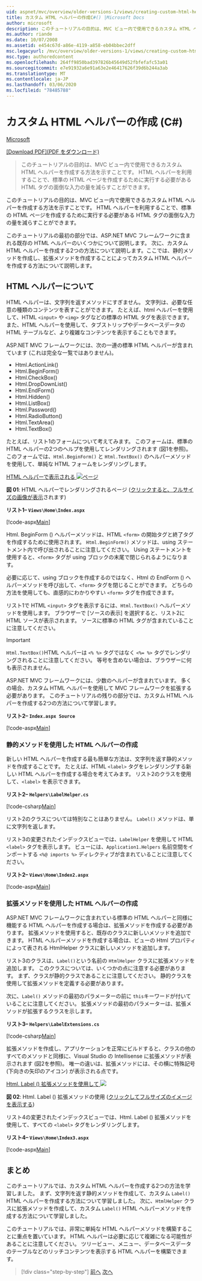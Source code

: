 ```yaml
---
uid: aspnet/mvc/overview/older-versions-1/views/creating-custom-html-helpers-cs
title: カスタム HTML ヘルパーの作成C#() |Microsoft Docs
author: microsoft
description: このチュートリアルの目的は、MVC ビュー内で使用できるカスタム HTML ヘルパーを作成する方法を示すことです。 HTML ヘルパーを利用することで...
ms.author: riande
ms.date: 10/07/2008
ms.assetid: e454c67d-a86e-4119-a858-eb04bbec2dff
msc.legacyurl: /mvc/overview/older-versions-1/views/creating-custom-html-helpers-cs
msc.type: authoredcontent
ms.openlocfilehash: 264ff9850bad397826b45649d52fbfefafc53a01
ms.sourcegitcommit: e7e91932a6e91a63e2e46417626f39d6b244a3ab
ms.translationtype: MT
ms.contentlocale: ja-JP
ms.lasthandoff: 03/06/2020
ms.locfileid: "78485788"
---
```

# <a name="creating-custom-html-helpers-c"></a>カスタム HTML ヘルパーの作成 (C#)

[Microsoft](https://github.com/microsoft)

[[Download PDF]\(PDF をダウンロード\)](https://download.microsoft.com/download/1/1/f/11f721aa-d749-4ed7-bb89-a681b68894e6/ASPNET_MVC_Tutorial_9_CS.pdf)

> このチュートリアルの目的は、MVC ビュー内で使用できるカスタム HTML ヘルパーを作成する方法を示すことです。 HTML ヘルパーを利用することで、標準の HTML ページを作成するために実行する必要がある HTML タグの面倒な入力の量を減らすことができます。

このチュートリアルの目的は、MVC ビュー内で使用できるカスタム HTML ヘルパーを作成する方法を示すことです。 HTML ヘルパーを利用することで、標準の HTML ページを作成するために実行する必要がある HTML タグの面倒な入力の量を減らすことができます。

このチュートリアルの最初の部分では、ASP.NET MVC フレームワークに含まれる既存の HTML ヘルパーのいくつかについて説明します。 次に、カスタム HTML ヘルパーを作成する2つの方法について説明します。ここでは、静的メソッドを作成し、拡張メソッドを作成することによってカスタム HTML ヘルパーを作成する方法について説明します。

## <a name="understanding-html-helpers"></a>HTML ヘルパーについて

HTML ヘルパーは、文字列を返すメソッドにすぎません。 文字列は、必要な任意の種類のコンテンツを表すことができます。 たとえば、html ヘルパーを使用して、HTML `<input>` や `<img>` タグなどの標準の HTML タグを表示できます。 また、HTML ヘルパーを使用して、タブストリップやデータベースデータの HTML テーブルなど、より複雑なコンテンツを表示することもできます。

ASP.NET MVC フレームワークには、次の一連の標準 HTML ヘルパーが含まれています (これは完全な一覧ではありません)。

- Html.ActionLink()
- Html.BeginForm()
- Html.CheckBox()
- Html.DropDownList()
- Html.EndForm()
- Html.Hidden()
- Html.ListBox()
- Html.Password()
- Html.RadioButton()
- Html.TextArea()
- Html.TextBox()

たとえば、リスト1のフォームについて考えてみます。 このフォームは、標準の HTML ヘルパーの2つのヘルプを使用してレンダリングされます (図1を参照)。 このフォームでは、`Html.BeginForm()` と `Html.TextBox()` のヘルパーメソッドを使用して、単純な HTML フォームをレンダリングします。

[HTML ヘルパーで表示される ![ページ](creating-custom-html-helpers-cs/_static/image2.png)](creating-custom-html-helpers-cs/_static/image1.png)

**図 01**: HTML ヘルパーでレンダリングされるページ ([クリックすると、フルサイズの画像が表示](creating-custom-html-helpers-cs/_static/image3.png)されます)

**リスト1– `Views\Home\Index.aspx`**

[!code-aspx[Main](creating-custom-html-helpers-cs/samples/sample1.aspx)]

Html. BeginForm () ヘルパーメソッドは、HTML `<form>` の開始タグと終了タグを作成するために使用されます。 `Html.BeginForm()` メソッドは、using ステートメント内で呼び出されることに注意してください。 Using ステートメントを使用すると、`<form>` タグが using ブロックの末尾で閉じられるようになります。

必要に応じて、using ブロックを作成するのではなく、Html の EndForm () ヘルパーメソッドを呼び出して、`<form>` タグを閉じることができます。 どちらの方法を使用しても、直感的にわかりやすい `<form>` タグを作成できます。

リスト1で HTML `<input>` タグを表示するには、`Html.TextBox()` ヘルパーメソッドを使用します。 ブラウザーで [ソースの表示] を選択すると、リスト2に HTML ソースが表示されます。 ソースに標準の HTML タグが含まれていることに注意してください。

> [!IMPORTANT]
> `Html.TextBox()`HTML ヘルパーは `<% %>` タグではなく `<%= %>` タグでレンダリングされることに注意してください。 等号を含めない場合は、ブラウザーに何も表示されません。

ASP.NET MVC フレームワークには、少数のヘルパーが含まれています。 多くの場合、カスタム HTML ヘルパーを使用して MVC フレームワークを拡張する必要があります。 このチュートリアルの残りの部分では、カスタム HTML ヘルパーを作成する2つの方法について学習します。

**リスト2– `Index.aspx Source`**

[!code-aspx[Main](creating-custom-html-helpers-cs/samples/sample2.aspx)]

### <a name="creating-html-helpers-with-static-methods"></a>静的メソッドを使用した HTML ヘルパーの作成

新しい HTML ヘルパーを作成する最も簡単な方法は、文字列を返す静的メソッドを作成することです。 たとえば、HTML `<label>` タグをレンダリングする新しい HTML ヘルパーを作成する場合を考えてみます。 リスト2のクラスを使用して、`<label>` を表示できます。

**リスト2– `Helpers\LabelHelper.cs`**

[!code-csharp[Main](creating-custom-html-helpers-cs/samples/sample3.cs)]

リスト2のクラスについては特別なことはありません。 `Label()` メソッドは、単に文字列を返します。

リスト3の変更されたインデックスビューでは、`LabelHelper` を使用して HTML `<label>` タグを表示します。 ビューには、`Application1.Helpers` 名前空間をインポートする `<%@ imports %>` ディレクティブが含まれていることに注意してください。

**リスト2– `Views\Home\Index2.aspx`**

[!code-aspx[Main](creating-custom-html-helpers-cs/samples/sample4.aspx)]

### <a name="creating-html-helpers-with-extension-methods"></a>拡張メソッドを使用した HTML ヘルパーの作成

ASP.NET MVC フレームワークに含まれている標準の HTML ヘルパーと同様に機能する HTML ヘルパーを作成する場合は、拡張メソッドを作成する必要があります。 拡張メソッドを使用すると、既存のクラスに新しいメソッドを追加できます。 HTML ヘルパーメソッドを作成する場合は、ビューの Html プロパティによって表される HtmlHelper クラスに新しいメソッドを追加します。

リスト3のクラスは、`Label()`という名前の `HtmlHelper` クラスに拡張メソッドを追加します。 このクラスについては、いくつかの点に注意する必要があります。 まず、クラスが静的クラスであることに注意してください。 静的クラスを使用して拡張メソッドを定義する必要があります。

次に、`Label()` メソッドの最初のパラメーターの前に `this`キーワードが付いていることに注意してください。 拡張メソッドの最初のパラメーターは、拡張メソッドが拡張するクラスを示します。

**リスト3– `Helpers\LabelExtensions.cs`**

[!code-csharp[Main](creating-custom-html-helpers-cs/samples/sample5.cs)]

拡張メソッドを作成し、アプリケーションを正常にビルドすると、クラスの他のすべてのメソッドと同様に、Visual Studio の Intellisense に拡張メソッドが表示されます (図2を参照)。 唯一の違いは、拡張メソッドには、その横に特殊記号 (下向きの矢印のアイコン) が表示される点です。

[Html. Label () 拡張メソッドを使用して ![](creating-custom-html-helpers-cs/_static/image5.png)](creating-custom-html-helpers-cs/_static/image4.png)

**図 02**: Html. Label () 拡張メソッドの使用 ([クリックしてフルサイズのイメージを表示する](creating-custom-html-helpers-cs/_static/image6.png))

リスト4の変更されたインデックスビューでは、Html. Label () 拡張メソッドを使用して、すべての `<label>` タグをレンダリングします。

**リスト4– `Views\Home\Index3.aspx`**

[!code-aspx[Main](creating-custom-html-helpers-cs/samples/sample6.aspx)]

## <a name="summary"></a>まとめ

このチュートリアルでは、カスタム HTML ヘルパーを作成する2つの方法を学習しました。 まず、文字列を返す静的メソッドを作成して、カスタム `Label()` HTML ヘルパーを作成する方法について学習しました。 次に、`HtmlHelper` クラスに拡張メソッドを作成して、カスタム `Label()` HTML ヘルパーメソッドを作成する方法について学習しました。

このチュートリアルでは、非常に単純な HTML ヘルパーメソッドを構築することに重点を置いています。 HTML ヘルパーは必要に応じて複雑になる可能性があることに注意してください。 ツリービュー、メニュー、データベースデータのテーブルなどのリッチコンテンツを表示する HTML ヘルパーを構築できます。

> [!div class="step-by-step"]
> [前へ](asp-net-mvc-views-overview-cs.md)
> [次へ](using-the-tagbuilder-class-to-build-html-helpers-cs.md)
